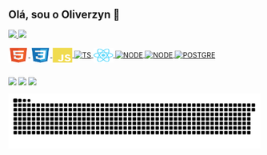 ## Olá, sou o Oliverzyn 👋

<div>
  <a href="https://github.com/oliver-zyn">
  <img height="180em" src="https://github-readme-stats.vercel.app/api?username=oliver-zyn&show_icons=true&theme=dark&include_all_commits=true&count_private=true"/>
  <img height="180em" src="https://github-readme-stats.vercel.app/api/top-langs/?username=oliver-zyn&langs_count=7&theme=dark"/>
</div>
  
<div style="display: inline_block"><br>
  <img align="center" alt="HTML" height="30" width="40" src="https://raw.githubusercontent.com/devicons/devicon/master/icons/html5/html5-original.svg">
  <img align="center" alt="CSS" height="30" width="40" src="https://raw.githubusercontent.com/devicons/devicon/master/icons/css3/css3-original.svg">
  <img align="center" alt="JS" height="30" width="40" src="https://raw.githubusercontent.com/devicons/devicon/master/icons/javascript/javascript-plain.svg">
  <img align="center" alt="TS" height="30" width="40" src="https://cdn.jsdelivr.net/gh/devicons/devicon/icons/typescript/typescript-original.svg" />
  <img align="center" alt="REACT" height="30" width="40" src="https://raw.githubusercontent.com/devicons/devicon/master/icons/react/react-original.svg">
  <img align="center" alt="NODE" height="30" width="40" src="https://cdn.jsdelivr.net/gh/devicons/devicon/icons/nodejs/nodejs-original.svg" />
  <img align="center" alt="NODE" height="30" width="40" src="https://cdn.jsdelivr.net/gh/devicons/devicon/icons/mongodb/mongodb-original.svg" />
  <img align="center" alt="POSTGRE" height="30" width="40" src="https://cdn.jsdelivr.net/gh/devicons/devicon/icons/postgresql/postgresql-original.svg" />
</div>
  
  ##
 
<div>
  <a href="https://www.linkedin.com/in/oliver-lohann-mayer-61ab3b215" target="_blank"><img src="https://img.shields.io/badge/-LinkedIn-%230077B5?style=for-the-badge&logo=linkedin&logoColor=white" target="_blank"></a>
  <a href = "mailto:olivermayer15@gmail.com"><img src="https://img.shields.io/badge/-Gmail-%23333?style=for-the-badge&logo=gmail&logoColor=white" target="_blank"></a>
  <a href="https://twitter.com/oliverzyn_" target="twitter"><img src="https://img.shields.io/badge/-twitter-%230077B5?style=for-the-badge&logo=twitter&logoColor=white"   target="twitter"></a>
</div>

![Snake animation](https://github.com/oliver-zyn/oliver-zyn/blob/output/github-contribution-grid-snake.svg)
